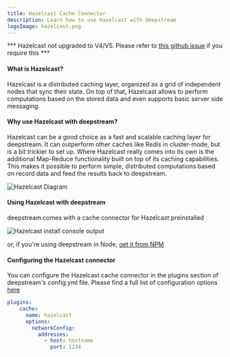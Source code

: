 ```yaml
---
title: Hazelcast Cache Connector
description: Learn how to use Hazelcast with deepstream
logoImage: hazelcast.png
---
```


*** Hazelcast not upgraded to V4/V5. Please refer to [this github issue](https://github.com/deepstreamIO/deepstream.io/issues/972) if you require this ***

#### What is Hazelcast?
Hazelcast is a distributed caching layer, organized as a grid of independent nodes that sync their state. On top of that, Hazelcast allows to perform computations based on the stored data and even supports basic server side messaging.

#### Why use Hazelcast with deepstream?
Hazelcast can be a good choice as a fast and scalable caching layer for deepstream. It can outperform other caches like Redis in cluster-mode, but is a bit trickier to set up.
Where Hazelcast really comes into its own is the additional Map-Reduce functionality built on top of its caching capabilities. This makes it possible to perform simple, distributed computations based on record data and feed the results back to deepstream.

![Hazelcast Diagram](hazelcast-diagram.png)

#### Using Hazelcast with deepstream
deepstream comes with a cache connector for Hazelcast preinstalled

![Hazelcast install console output](console-output.png)

or, if you're using deepstream in Node, [get it from NPM](https://www.npmjs.com/package/@deepstream/cache-hazelcast)

#### Configuring the Hazelcast connector

You can configure the Hazelcast cache connector in the plugins section of deepstream's config.yml file. Please find a full list of configuration options [here](http://hazelcast.github.io/hazelcast-nodejs-client/api/0.3/docs/modules/_config_.html)
```yaml
plugins:
    cache:
      name: hazelcast
      options:
        networkConfig:
          addresses:
            - host: hostname
              port: 1234

```
